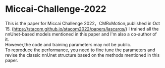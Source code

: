 # Miccai-Challenge-2022
This is the paper for Miccai Challenge 2022，CMRxMotion,published in Oct 15. (https://stacom.github.io/stacom2022/papers/lascarqs/) 
I trained all the nnUnet-based models mentioned in this paper and I'm also a co-author of it.  
However,the code and training parameters may not be public.  
To reproduce the performance, you need to fine tune the parameters and revise the classic nnUnet structure based on the methods mentioned in this paper.
